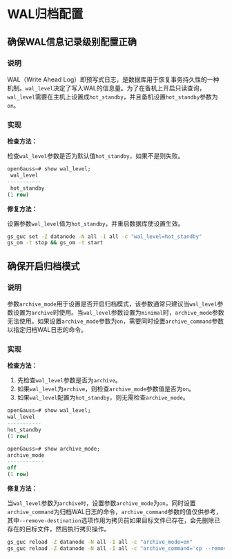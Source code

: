 # WAL归档配置

## 确保WAL信息记录级别配置正确

### 说明

WAL（Write Ahead Log）即预写式日志，是数据库用于恢复事务持久性的一种机制。`wal_level`决定了写入WAL的信息量。为了在备机上开启只读查询，`wal_level`需要在主机上设置成`hot_standby`，并且备机设置`hot_standby`参数为`on`。

### 实现

**检查方法：**

检查`wal_level`参数是否为默认值`hot_standby`，如果不是则失败。

```sql
openGauss=# show wal_level;
 wal_level
-----------
 hot_standby
(1 row)
```

**修复方法：**

设置参数`wal_level`值为`hot_standby`，并重启数据库使设置生效。

```bash
gs_guc set -Z datanode -N all -I all -c "wal_level=hot_standby"
gs_om -t stop && gs_om -t start
```

## 确保开启归档模式

### 说明

参数`archive_mode`用于设置是否开启归档模式，该参数通常只建议当`wal_level`参数设置为`archive`时使用。当`wal_level`参数设置为`minimal`时，`archive_mode`参数无法使用。如果设置`archive_mode`参数为`on`，需要同时设置`archive_command`参数以指定归档WAL日志的命令。

### 实现

**检查方法：**

1. 先检查`wal_level`参数是否为`archive`。
2. 如果`wal_level`为`archive`，则检查`archive_mode`参数值是否为`on`。
3. 如果`wal_level`配置为`hot_standby`，则无需检查`archive_mode`。

```sql
openGauss=# show wal_level;
wal_level
-----------
hot_standby
(1 row)

openGauss=# show archive_mode;
archive_mode
------------
off
(1 row)
```

**修复方法：**

当`wal_level`参数为`archive时`，设置参数`archive_mode`为`on`，同时设置`archive_command`为归档WAL日志的命令，`archive_command`参数的值仅供参考，其中`--remove-destination`选项作用为拷贝前如果目标文件已存在，会先删除已存在的目标文件，然后执行拷贝操作。

```bash
gs_guc reload -Z datanode -N all -I all -c "archive_mode=on"
gs_guc reload -Z datanode -N all -I all -c "archive_command='cp --remove-destination %p /mnt/server/archive/%f'"
```
